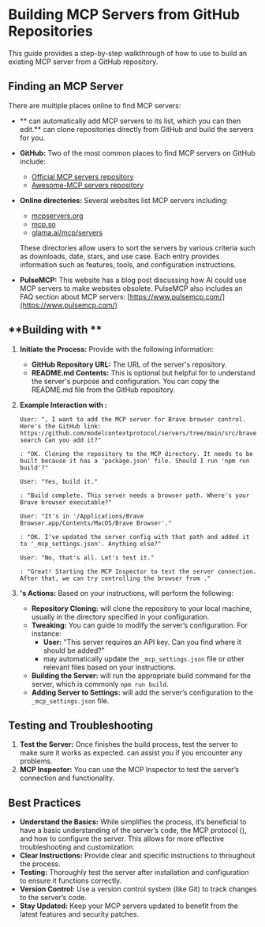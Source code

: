 # Building MCP Servers from GitHub Repositories

This guide provides a step-by-step walkthrough of how to use  to build an existing MCP server from a GitHub repository.

## **Finding an MCP Server**

There are multiple places online to find MCP servers:

-   ** can automatically add MCP servers to its list, which you can then edit.**  can clone repositories directly from GitHub and build the servers for you.
-   **GitHub:** Two of the most common places to find MCP servers on GitHub include:
    -   [Official MCP servers repository](https://github.com/modelcontextprotocol/servers)
    -   [Awesome-MCP servers repository](https://github.com/punkpeye/awesome-mcp-servers)
-   **Online directories:** Several websites list MCP servers including:

    -   [mcpservers.org](https://mcpservers.org/)
    -   [mcp.so](https://mcp.so/)
    -   [glama.ai/mcp/servers](https://glama.ai/mcp/servers)

    These directories allow users to sort the servers by various criteria such as downloads, date, stars, and use case. Each entry provides information such as features, tools, and configuration instructions.

-   **PulseMCP:** This website has a blog post discussing how AI could use MCP servers to make websites obsolete. PulseMCP also includes an FAQ section about MCP servers: [https://www.pulsemcp.com/](https://www.pulsemcp.com/)

## **Building with **

1.  **Initiate the Process:** Provide  with the following information:
    -   **GitHub Repository URL:** The URL of the server's repository.
    -   **README.md Contents:** This is optional but helpful for  to understand the server's purpose and configuration. You can copy the README.md file from the GitHub repository.
2.  **Example Interaction with :**

    ```
    User: ", I want to add the MCP server for Brave browser control. Here's the GitHub link: https://github.com/modelcontextprotocol/servers/tree/main/src/brave-search Can you add it?"

    : "OK. Cloning the repository to the MCP directory. It needs to be built because it has a 'package.json' file. Should I run 'npm run build'?"

    User: "Yes, build it."

    : "Build complete. This server needs a browser path. Where's your Brave browser executable?"

    User: "It's in '/Applications/Brave Browser.app/Contents/MacOS/Brave Browser'."

    : "OK. I've updated the server config with that path and added it to '_mcp_settings.json'. Anything else?"

    User: "No, that's all. Let's test it."

    : "Great! Starting the MCP Inspector to test the server connection. After that, we can try controlling the browser from ."
    ```

3.  **'s Actions:** Based on your instructions,  will perform the following:
    -   **Repository Cloning:**  will clone the repository to your local machine, usually in the directory specified in your configuration.
    -   **Tweaking:** You can guide  to modify the server’s configuration. For instance:
        -   **User:** "This server requires an API key. Can you find where it should be added?"
        -    may automatically update the `_mcp_settings.json` file or other relevant files based on your instructions.
    -   **Building the Server:**  will run the appropriate build command for the server, which is commonly `npm run build`.
    -   **Adding Server to Settings:**  will add the server’s configuration to the `_mcp_settings.json` file.

## **Testing and Troubleshooting**

1.  **Test the Server:** Once  finishes the build process, test the server to make sure it works as expected.  can assist you if you encounter any problems.
2.  **MCP Inspector:** You can use the MCP Inspector to test the server’s connection and functionality.

## **Best Practices**

-   **Understand the Basics:** While  simplifies the process, it’s beneficial to have a basic understanding of the server’s code, the MCP protocol (), and how to configure the server. This allows for more effective troubleshooting and customization.
-   **Clear Instructions:** Provide clear and specific instructions to  throughout the process.
-   **Testing:** Thoroughly test the server after installation and configuration to ensure it functions correctly.
-   **Version Control:** Use a version control system (like Git) to track changes to the server’s code.
-   **Stay Updated:** Keep your MCP servers updated to benefit from the latest features and security patches.
